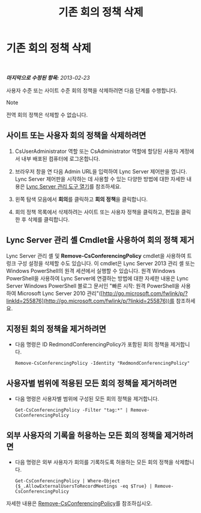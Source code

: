 ﻿---
title: 기존 회의 정책 삭제
TOCTitle: 기존 회의 정책 삭제
ms:assetid: 709ed771-790f-4bf1-a4de-b37ca5168688
ms:mtpsurl: https://technet.microsoft.com/ko-kr/library/JJ688089(v=OCS.15)
ms:contentKeyID: 49885806
ms.date: 08/24/2015
mtps_version: v=OCS.15
ms.translationtype: HT
---

# 기존 회의 정책 삭제

 

_**마지막으로 수정된 항목:** 2013-02-23_

사용자 수준 또는 사이트 수준 회의 정책을 삭제하려면 다음 단계를 수행합니다.


> [!NOTE]
> 전역 회의 정책은 삭제할 수 없습니다.



## 사이트 또는 사용자 회의 정책을 삭제하려면

1.  CsUserAdministrator 역할 또는 CsAdministrator 역할에 할당된 사용자 계정에서 내부 배포된 컴퓨터에 로그온합니다.

2.  브라우저 창을 연 다음 Admin URL을 입력하여 Lync Server 제어판을 엽니다. Lync Server 제어판을 시작하는 데 사용할 수 있는 다양한 방법에 대한 자세한 내용은 [Lync Server 관리 도구 열기](lync-server-2013-open-lync-server-administrative-tools.md)를 참조하세요.

3.  왼쪽 탐색 모음에서 **회의**를 클릭하고 **회의 정책**을 클릭합니다.

4.  회의 정책 목록에서 삭제하려는 사이트 또는 사용자 정책을 클릭하고, 편집을 클릭한 후 삭제를 클릭합니다.

## Lync Server 관리 셸 Cmdlet을 사용하여 회의 정책 제거

Lync Server 관리 셸 및 **Remove-CsConferencingPolicy** cmdlet을 사용하여 트렁크 구성 설정을 삭제할 수도 있습니다. 이 cmdlet은 Lync Server 2013 관리 셸 또는 Windows PowerShell의 원격 세션에서 실행할 수 있습니다. 원격 Windows PowerShell을 사용하여 Lync Server에 연결하는 방법에 대한 자세한 내용은 Lync Server Windows PowerShell 블로그 문서인 "빠른 시작: 원격 PowerShell을 사용하여 Microsoft Lync Server 2010 관리"([http://go.microsoft.com/fwlink/p/?linkId=255876](http://go.microsoft.com/fwlink/p/?linkid=255876))를 참조하세요.

## 지정된 회의 정책을 제거하려면

  - 다음 명령은 ID RedmondConferencingPolicy가 포함된 회의 정책을 제거합니다.
    
        Remove-CsConferencingPolicy -Identity "RedmondConferencingPolicy"

## 사용자별 범위에 적용된 모든 회의 정책을 제거하려면

  - 다음 명령은 사용자별 범위에 구성된 모든 회의 정책을 제거합니다.
    
        Get-CsConferencingPolicy -Filter "tag:*" | Remove-CsConferencingPolicy

## 외부 사용자의 기록을 허용하는 모든 회의 정책을 제거하려면

  - 다음 명령은 외부 사용자가 회의를 기록하도록 허용하는 모든 회의 정책을 삭제합니다.
    
        Get-CsConferencingPolicy | Where-Object {$_.AllowExternalUsersToRecordMeetings -eq $True} | Remove-CsConferencingPolicy

자세한 내용은 [Remove-CsConferencingPolicy](remove-csconferencingpolicy.md)를 참조하십시오.

